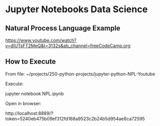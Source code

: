 # Jupyter Notebooks Data Science
## Natural Process Language Example
https://www.youtube.com/watch?v=dIUTsFT2MeQ&t=3132s&ab_channel=freeCodeCamp.org

## How to Execute

From file: ~/projects/250-python-projects/jupyter-python-NPL-Youtube

Execute:

jupyter notebook NPL.ipynb

Open in browser:

http://localhost:8889/?token=5240eb475b09ef312fd168a9523c2b24b5d954ae6ca72595

